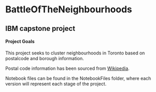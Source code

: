 # BattleOfTheNeighbourhoods

##  IBM capstone project

#### Project Goals

This project seeks to cluster neighbourhoods in Toronto based on postalcode and borough information. 

Postal code information has been sourced from [Wikipedia](https://en.wikipedia.org/wiki/List_of_postal_codes_of_Canada:_M).

Notebook files can be found in the NotebookFiles folder, where each version will represent each stage of the project.
